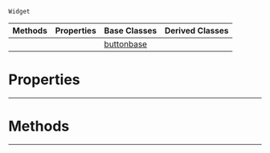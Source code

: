  `Widget`

|Methods|Properties|Base Classes|Derived Classes|
|---|---|---|---|
| | |[buttonbase](https://plasmaengine.github.io/PlasmaDocs/Plasma1/C++/code_reference/class_reference/buttonbase.md)| |


 #  Properties


---  
 #  Methods


---  
 

 